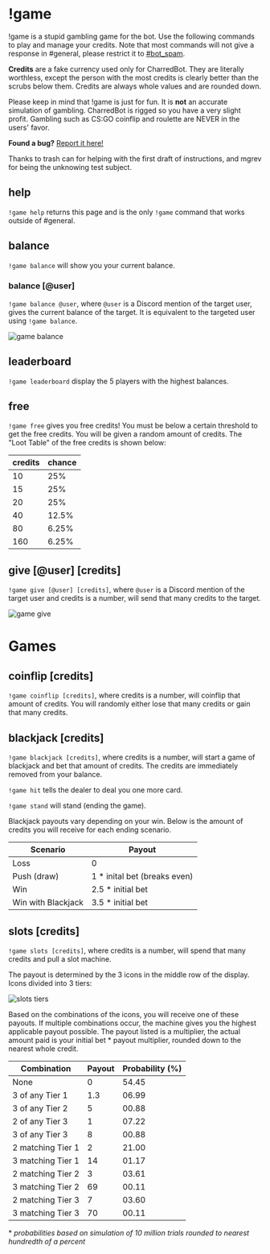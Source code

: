 # !game

!game is a stupid gambling game for the bot. Use the following commands to play and manage your credits. Note that most commands will not give a response in #general, please restrict it to [#bot_spam](https://discord.gg/USktR6m).

**Credits** are a fake currency used only for CharredBot. They are literally worthless, except the person with the most credits is clearly better than the scrubs below them. Credits are always whole values and are rounded down.

Please keep in mind that !game is just for fun. It is **not** an accurate simulation of gambling. CharredBot is rigged so you have a very slight profit. Gambling such as CS:GO coinflip and roulette are NEVER in the users' favor.

**Found a bug?** [Report it here!](https://github.com/charredgrass/raocsgo-discord-bot/issues/new)

Thanks to trash can for helping with the first draft of instructions, and mgrev for being the unknowing test subject.

## help

`!game help` returns this page and is the only `!game` command that works outside of #general.

## balance

`!game balance` will show you your current balance.

### balance [@user]

`!game balance @user`, where `@user` is a Discord mention of the target user, gives the current balance of the target. It is equivalent to the targeted user using `!game balance`.

![game balance](https://i.imgur.com/41UO9Q2.png)

## leaderboard

`!game leaderboard` display the 5 players with the highest balances. 

## free

`!game free` gives you free credits! You must be below a certain threshold to get the free credits. You will be given a random amount of credits. The "Loot Table" of the free credits is shown below:

credits | chance
--|--
10|25%
15|25%
20|25%
40|12.5%
80|6.25%
160|6.25%

## give \[@user] \[credits]

`!game give [@user] [credits]`, where `@user` is a Discord mention of the target user and credits is a number, will send that many credits to the target.

![game give](https://i.imgur.com/j9tTxfS.png)

# Games

## coinflip [credits]

`!game coinflip [credits]`, where credits is a number, will coinflip that amount of credits. You will randomly either lose that many credits or gain that many credits.

## blackjack [credits]

`!game blackjack [credits]`, where credits is a number, will start a game of blackjack and bet that amount of credits. The credits are immediately removed from your balance.

`!game hit` tells the dealer to deal you one more card.

`!game stand` will stand (ending the game).

Blackjack payouts vary depending on your win. Below is the amount of credits you will receive for each ending scenario.

Scenario | Payout
--|--
Loss | 0
Push (draw) | 1 * inital bet (breaks even)
Win | 2.5 * initial bet
Win with Blackjack | 3.5 * initial bet

## slots [credits]

`!game slots [credits]`, where credits is a number, will spend that many credits and pull a slot machine.

The payout is determined by the 3 icons in the middle row of the display. Icons divided into 3 tiers:

![slots tiers](https://i.imgur.com/XYIoCA5.png)

Based on the combinations of the icons, you will receive one of these payouts. If multiple combinations occur, the machine gives you the highest applicable payout possible. The payout listed is a multiplier, the actual amount paid is your initial bet * payout multiplier, rounded down to the nearest whole credit.

Combination | Payout | Probability (%)
--|--|--
None | 0 | 54.45
3 of any Tier 1 | 1.3 | 06.99
3 of any Tier 2 | 5 | 00.88
2 of any Tier 3 | 1 | 07.22
3 of any Tier 3 | 8 | 00.88
2 matching Tier 1 | 2 | 21.00
3 matching Tier 1 | 14 | 01.17
2 matching Tier 2 | 3 | 03.61
3 matching Tier 2 | 69 | 00.11
2 matching Tier 3 | 7 | 03.60
3 matching Tier 3 | 70 | 00.11

\* *probabilities based on simulation of 10 million trials rounded to nearest hundredth of a percent*
